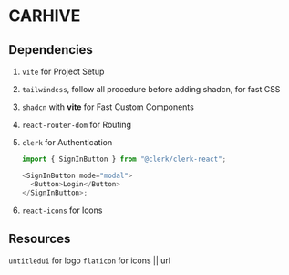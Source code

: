 # CARHIVE

## Dependencies

1. `vite` for Project Setup
2. `tailwindcss`, follow all procedure before adding shadcn, for fast CSS
3. `shadcn` with **vite** for Fast Custom Components
4. `react-router-dom` for Routing
5. `clerk` for Authentication

   ```js
   import { SignInButton } from "@clerk/clerk-react";

   <SignInButton mode="modal">
     <Button>Login</Button>
   </SignInButton>;
   ```

6. `react-icons` for Icons

## Resources

`untitledui` for logo
`flaticon` for icons || url
